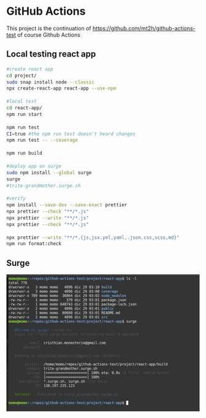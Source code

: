 # GitHub Actions

This project is the continuation of https://github.com/mt2h/github-actions-test of course Github Actions

## Local testing react app

```bash
#create react app
cd project/
sudo snap install node --classic
npx create-react-app react-app --use-npm

#local test
cd react-app/
npm run start

npm run test
CI=true #the npm run test doesn't heard changes
npm run test -- --coverage

npm run build

#deploy app on surge
sudo npm install --global surge
surge
#trite-grandmother.surge.sh

#verify
npm install --save-dev --save-exact prettier
npx prettier --check "**/*.js"
npx prettier --write "**/*.js"
npx prettier --check "**/*.js"

npx prettier --write "**/*.{js,jsx.yml,yaml,.json.css,scss,md}"
npm run format:check
```

## Surge
![Board](./img/surge.png)

 
